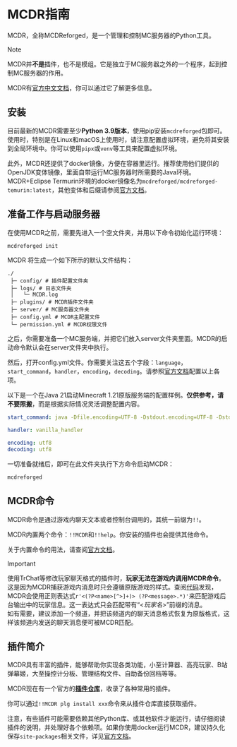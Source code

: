 # MCDR指南

MCDR，全称MCDReforged，是一个管理和控制MC服务器的Python工具。

> [!NOTE]
> MCDR并**不是**插件，也不是模组。它是独立于MC服务器之外的一个程序，起到控制MC服务器的作用。

MCDR有[官方中文文档](https://docs.mcdreforged.com/zh-cn/latest/index.html)，你可以通过它了解更多信息。

## 安装

目前最新的MCDR需要至少**Python 3.9版本**，使用pip安装`mcdreforged`包即可。使用时，特别是在Linux和macOS上使用时，请注意配置虚拟环境，避免将其安装到全局环境中。你可以使用`pipx`或`venv`等工具来配置虚拟环境。

此外，MCDR还提供了docker镜像，方便在容器里运行。推荐使用他们提供的OpenJDK变体镜像，里面自带运行MC服务器时所需要的Java环境。MCDR+Eclipse Termurin环境的docker镜像名为`mcdreforged/mcdreforged-temurin:latest`，其他变体和后缀请参阅[官方文档](https://docs.mcdreforged.com/zh-cn/latest/docker.html#openjdk-images)。

## 准备工作与启动服务器

在使用MCDR之前，需要先进入一个空文件夹，并用以下命令初始化运行环境：

```bash
mcdreforged init
```

MCDR 将生成一个如下所示的默认文件结构：

```plaintext
./
 ├─ config/ # 插件配置文件夹
 ├─ logs/ # 日志文件夹
 │   └─ MCDR.log
 ├─ plugins/ # MCDR插件文件夹
 ├─ server/ # MC服务器文件夹
 ├─ config.yml # MCDR主配置文件
 └─ permission.yml # MCDR权限文件
```

之后，你需要准备一个MC服务端，并把它们放入server文件夹里面。MCDR的启动命令默认会在server文件夹中执行。

然后，打开config.yml文件。你需要关注这五个字段：`language`，`start_command`，`handler`，`encoding`，`decoding`。请参照[官方文档](https://docs.mcdreforged.com/zh-cn/latest/configuration.html)配置以上各项。

以下是一个在Java 21启动Minecraft 1.21原版服务端的配置样例。**仅供参考，请不要照搬**，而是根据实际情况灵活调整配置内容。

```yaml
start_command: java -Dfile.encoding=UTF-8 -Dstdout.encoding=UTF-8 -Dstderr.encoding=UTF-8 -Xms1G -Xmx2G -jar minecraft_server.jar nogui

handler: vanilla_handler

encoding: utf8
decoding: utf8
```

一切准备就绪后，即可在此文件夹执行下方命令启动MCDR：

```bash
mcdreforged
```

## MCDR命令

MCDR命令是通过游戏内聊天文本或者控制台调用的，其统一前缀为`!!`。

MCDR内置两个命令：`!!MCDR`和`!!help`。你安装的插件也会提供其他命令。

关于内置命令的用法，请查阅[官方文档](https://docs.mcdreforged.com/zh-cn/latest/command/index.html)。

> [!IMPORTANT]
> 使用TrChat等修改玩家聊天格式的插件时，**玩家无法在游戏内调用MCDR命令**。这是因为MCDR捕获游戏内消息时只会遵循原版游戏的样式。查阅[代码](https://github.com/MCDReforged/MCDReforged/blob/d6a7516015cde1c1238901104129376ec99e3f64/mcdreforged/handler/impl/bukkit_handler.py#L25)发现，MCDR会使用正则表达式`r'<(?P<name>[^>]+)> (?P<message>.*)'`来匹配游戏后台输出中的玩家信息。这一表达式只会匹配带有“<*玩家名*>”前缀的消息。  
> 如有需要，建议添加一个频道，并把该频道内的聊天消息格式恢复为原版格式，这样该频道内发送的聊天消息便可被MCDR匹配。

## 插件简介

MCDR具有丰富的插件，能够帮助你实现各类功能，小至计算器、高亮玩家、B站弹幕姬，大至操控计分板、管理结构文件、自助备份回档等等。

MCDR现在有一个官方的[**插件仓库**](https://mcdreforged.com/zh-CN/plugins)，收录了各种常用的插件。

你可以通过`!!MCDR plg install xxx`命令来从插件仓库直接获取插件。

注意，有些插件可能需要依赖其他Python库、或其他软件才能运行，请仔细阅读插件的说明，并处理好各个依赖项。如果你使用docker运行MCDR，建议持久化保存`site-packages`相关文件，详见[官方文档](https://docs.mcdreforged.com/zh-cn/latest/docker.html#)。
